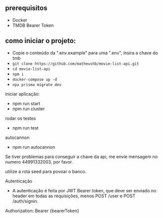 
## prerequisitos
- Docker
- TMDB Bearer Token

## como iniciar o projeto:
- Copie o conteúdo da ".env.example" para uma ".env", insira a chave do tmb
- `git clone https://github.com/matheushb/movie-list-api.git`
- `cd movie-list-api`
- `npm i`
- `docker-compose up -d`
- `npx prisma migrate dev`

iniciar aplicação:
- npm run start
- npm run cluster

rodar os testes

- npm run test

autocannon

- npm run autocannon

Se tiver problemas para conseguir a chave da api, me envie mensagem no numero 44991332003, por favor.

utilize a rota seed para povoar o banco.


Autenticação
- A autenticação é feita por JWT Bearer token, que deve ser enviado no header em todas as requisições, menos POST /user e POST /auth/signin.

Authorization: Bearer {bearerToken}

